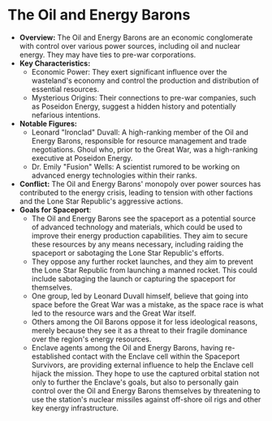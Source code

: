 # The Oil and Energy Barons

- **Overview:** The Oil and Energy Barons are an economic conglomerate with control over various power sources,
  including oil and nuclear energy. They may have ties to pre-war corporations.
- **Key Characteristics:**
    - Economic Power: They exert significant influence over the wasteland's economy and control the production and
      distribution of essential resources.
    - Mysterious Origins: Their connections to pre-war companies, such as Poseidon Energy, suggest a hidden history and
      potentially nefarious intentions.
- **Notable Figures:**
    - Leonard "Ironclad" Duvall: A high-ranking member of the Oil and Energy Barons, responsible for resource management
      and trade negotiations. Ghoul who, prior to the Great War, was a high-ranking executive at Poseidon Energy.
    - Dr. Emily "Fusion" Wells: A scientist rumored to be working on advanced energy technologies within their ranks.
- **Conflict:** The Oil and Energy Barons' monopoly over power sources has contributed to the energy crisis, leading to
  tension with other factions and the Lone Star Republic's aggressive actions.
- **Goals for Spaceport**:
    - The Oil and Energy Barons see the spaceport as a potential source of advanced technology and materials, which
      could be used to improve their energy production capabilities. They aim to secure these resources by any means
      necessary, including raiding the spaceport or sabotaging the Lone Star Republic's efforts.
    - They oppose any further rocket launches, and they aim to prevent the Lone Star Republic from launching a manned
      rocket. This could include sabotaging the launch or capturing the spaceport for themselves.
    - One group, led by Leonard Duvall himself, believe that going into space before the Great War was a mistake, as the
      space race is what led to the resource wars and the Great War itself.
    - Others among the Oil Barons oppose it for less ideological reasons, merely because they see it as a threat to
      their fragile dominance over the region's energy resources.
    - Enclave agents among the Oil and Energy Barons, having re-established contact with the Enclave cell within the
      Spaceport Survivors, are providing external influence to help the Enclave cell hijack the mission. They hope to
      use the captured orbital station not only to further the Enclave's goals, but also to personally gain control over
      the Oil and Energy Barons themselves by threatening to use the station's nuclear missiles against off-shore oil
      rigs and other key energy infrastructure.
